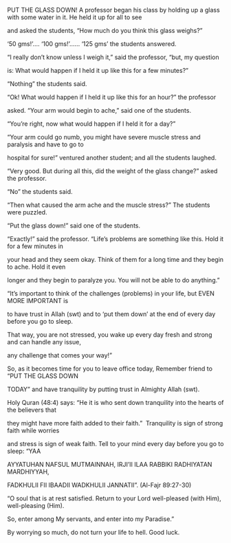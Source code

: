 


PUT THE GLASS DOWN!
A professor began his class by holding up a glass with some water in it.
He held it up for all to see

and asked the students, “How much do you think this glass weighs?”

‘50 gms!’.... ‘100 gms!’...... ‘125 gms’ the students answered.

“I really don’t know unless I weigh it,” said the professor, “but, my
question

is: What would happen if I held it up like this for a few minutes?”

“Nothing” the students said.

“Ok! What would happen if I held it up like this for an hour?” the
professor

asked. “Your arm would begin to ache,” said one of the students.

“You’re right, now what would happen if I held it for a day?”

“Your arm could go numb, you might have severe muscle stress and
paralysis and have to go to

hospital for sure!” ventured another student; and all the students
laughed.

“Very good. But during all this, did the weight of the glass change?”
asked the professor.

“No” the students said.

“Then what caused the arm ache and the muscle stress?” The students were
puzzled.

“Put the glass down!” said one of the students.

“Exactly!” said the professor. “Life’s problems are something like this.
Hold it for a few minutes in

your head and they seem okay. Think of them for a long time and they
begin to ache. Hold it even

longer and they begin to paralyze you. You will not be able to do
anything.”

“It’s important to think of the challenges (problems) in your life, but
EVEN MORE IMPORTANT is

to have trust in Allah (swt) and to ‘put them down’ at the end of every
day before you go to sleep.

That way, you are not stressed, you wake up every day fresh and strong
and can handle any issue,

any challenge that comes your way!”

So, as it becomes time for you to leave office today, Remember friend to
“PUT THE GLASS DOWN

TODAY” and have tranquility by putting trust in Almighty Allah (swt).

Holy Quran (48:4) says: “He it is who sent down tranquility into the
hearts of the believers that

they might have more faith added to their faith.”  Tranquility is sign
of strong faith while worries

and stress is sign of weak faith. Tell to your mind every day before you
go to sleep: “YAA

AYYATUHAN NAFSUL MUTMAINNAH, IRJI’II ILAA RABBIKI RADHIYATAN MARDHIYYAH,

FADKHULII FII IBAADII WADKHULII JANNATII”. (Al-Fajr 89:27-30)

“O soul that is at rest satisfied. Return to your Lord well-pleased
(with Him), well-pleasing (Him).

So, enter among My servants, and enter into my Paradise.”

By worrying so much, do not turn your life to hell. Good luck.


